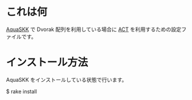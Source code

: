 # これは何

[AquaSKK](http://aquaskk.sourceforge.jp/) で Dvorak 配列を利用している場合に [ACT](http://www1.vecceed.ne.jp/~bemu/act/act_index.html) を利用するための設定ファイルです。

# インストール方法

AquaSKK をインストールしている状態で行います。

   $ rake install
